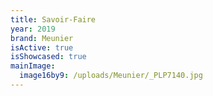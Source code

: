 ```yaml
---
title: Savoir-Faire
year: 2019
brand: Meunier
isActive: true
isShowcased: true
mainImage:
  image16by9: /uploads/Meunier/_PLP7140.jpg
---
```


